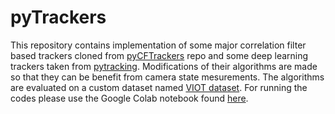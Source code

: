 # pyTrackers
This repository contains implementation of some major correlation filter based trackers cloned from [pyCFTrackers](https://github.com/fengyang95/pyCFTrackers) repo and some deep learning trackers taken from [pytracking](https://github.com/fengyang95/pyCFTrackers). Modifications of their algorithms are made so that they can be benefit from camera state mesurements. The algorithms are evaluated on a custom dataset named [VIOT dataset](https://drive.google.com/file/d/1xYHGJR-UWccPzbIuzMU_yf0bSkQ42qQh/view?usp=sharing). For running the codes please use the Google Colab notebook found [here](https://colab.research.google.com/drive/1ZpzUCRHWSrblqPyaLZDdTCLPyjdEWUBm?usp=sharing).

